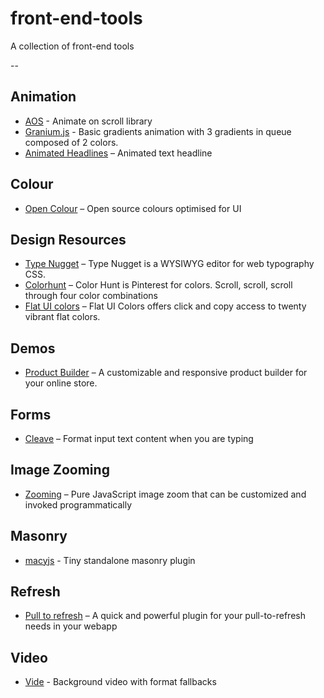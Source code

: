 # front-end-tools
A collection of front-end tools

--

## Animation
* [AOS](https://github.com/michalsnik/aos) - Animate on scroll library
* [Granium.js](https://sarcadass.github.io/granim.js/examples.html) - Basic gradients animation with 3 gradients in queue composed of 2 colors.
* [Animated Headlines](https://codyhouse.co/demo/animated-headlines/index.html) – Animated text headline

## Colour
* [Open Colour](https://yeun.github.io/open-color) – Open source colours optimised for UI

## Design Resources
* [Type Nugget](http://beta.typenugget.com) – Type Nugget is a WYSIWYG editor for web typography CSS.
* [Colorhunt](http://colorhunt.co/) – Color Hunt is Pinterest for colors. Scroll, scroll, scroll through four color combinations
* [Flat UI colors](http://flatuicolors.com/?ref=sansfrancis.co) – Flat UI Colors offers click and copy access to twenty vibrant flat colors.

## Demos
* [Product Builder](https://codyhouse.co/gem/product-builder) – A customizable and responsive product builder for your online store.

## Forms
* [Cleave](https://github.com/nosir/cleave.js) – Format input text content when you are typing

## Image Zooming
* [Zooming](https://github.com/kingdido999/zooming) – Pure JavaScript image zoom that can be customized and invoked programmatically

## Masonry
* [macyjs](http://macyjs.com) - Tiny standalone masonry plugin

## Refresh
* [Pull to refresh](https://github.com/BoxFactura/pulltorefresh.js) – A quick and powerful plugin for your pull-to-refresh needs in your webapp

## Video
* [Vide](https://github.com/VodkaBears/Vide) - Background video with format fallbacks
